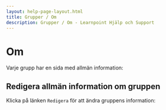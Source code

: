 ```yaml
---
layout: help-page-layout.html
title: Grupper / Om
description: Grupper / Om - Learnpoint Hjälp och Support
---
```


# Om

<!-- only-in-swedish.html -->

Varje grupp har en sida med allmän information:

<!-- desktop-screenshot.html, { src: "_assets/about.png", alt: "Personal", theme: "light" } -->


## Redigera allmän information om gruppen

Klicka på länken `Redigera` för att ändra gruppens information:

<!-- desktop-screenshot.html, { src: "_assets/edit-about.png", alt: "Personal", theme: "light" } -->
